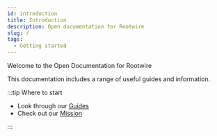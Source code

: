 ```yaml
---
id: introduction
title: Introduction
description: Open documentation for Rootwire
slug: /
tags:
  - Getting started
---
```


Welcome to the Open Documentation for Rootwire

This documentation includes a range of useful guides and information.

:::tip Where to start

- Look through our [Guides](/docs)
- Check out our [Mission](/general/community/mission)

:::
